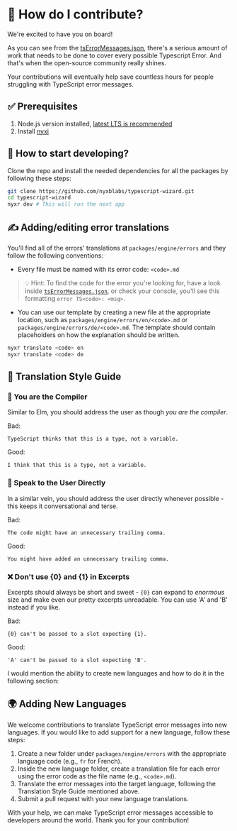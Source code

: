 # 💪 How do I contribute?

We're excited to have you on board!

As you can see from the [tsErrorMessages.json](https://github.com/nyxblabs/typescript-wizard/blob/main/packages/engine/src/tsErrorMessages.json),
there's a serious amount of work that needs to be done to cover every possible Typescript Error. And that's when the open-source community really shines.

Your contributions will eventually help save countless hours for people struggling with TypeScript error messages.

## ✅ Prerequisites

1. Node.js version installed, [latest LTS is recommended](https://nodejs.org/en/about/releases/)
2. Install [nyxi](https://github.com/nyxblabs/nyxi)

## 🚀 How to start developing?

Clone the repo and install the needed dependencies for all the packages by following these steps:

```sh
git clone https://github.com/nyxblabs/typescript-wizard.git
cd typescript-wizard
nyxr dev # This will run the next app
```

## ✍️ Adding/editing error translations

You'll find all of the errors' translations at `packages/engine/errors` and they follow the following conventions:

- Every file must be named with its error code: `<code>.md`

> 💡 Hint: To find the code for the error you're looking for, have a look inside [`tsErrorMessages.json`](https://github.com/nyxblabs/typescript-wizard/blob/main/packages/engine/src/tsErrorMessages.json),
> or check your console, you'll see this formatting `error TS<code>: <msg>`.

- You can use our template by creating a new file at the appropriate location, such as `packages/engine/errors/en/<code>.md` or `packages/engine/errors/de/<code>.md`. The template should contain placeholders on how the explanation should be written.

```sh
nyxr translate <code> en
nyxr translate <code> de
```

## 📖 Translation Style Guide

### 🧩 You are the Compiler

Similar to Elm, you should address the user as though _you are the compiler_.

Bad:

`TypeScript thinks that this is a type, not a variable.`

Good:

`I think that this is a type, not a variable.`

### 💬 Speak to the User Directly

In a similar vein, you should address the user directly whenever possible - this keeps it conversational and terse.

Bad:

`The code might have an unnecessary trailing comma.`

Good:

`You might have added an unnecessary trailing comma.`

### ❌ Don't use {0} and {1} in Excerpts

Excerpts should always be short and sweet - `{0}` can expand to _enormous_ size and make even our pretty excerpts unreadable. You can use 'A' and 'B' instead if you like.

Bad:

`{0} can't be passed to a slot expecting {1}.`

Good:

`'A' can't be passed to a slot expecting 'B'.`

I would mention the ability to create new languages and how to do it in the following section:

## 🌍 Adding New Languages

We welcome contributions to translate TypeScript error messages into new languages. If you would like to add support for a new language, follow these steps:

1. Create a new folder under `packages/engine/errors` with the appropriate language code (e.g., `fr` for French).
2. Inside the new language folder, create a translation file for each error using the error code as the file name (e.g., `<code>.md`).
3. Translate the error messages into the target language, following the Translation Style Guide mentioned above.
4. Submit a pull request with your new language translations.

With your help, we can make TypeScript error messages accessible to developers around the world. Thank you for your contribution!
